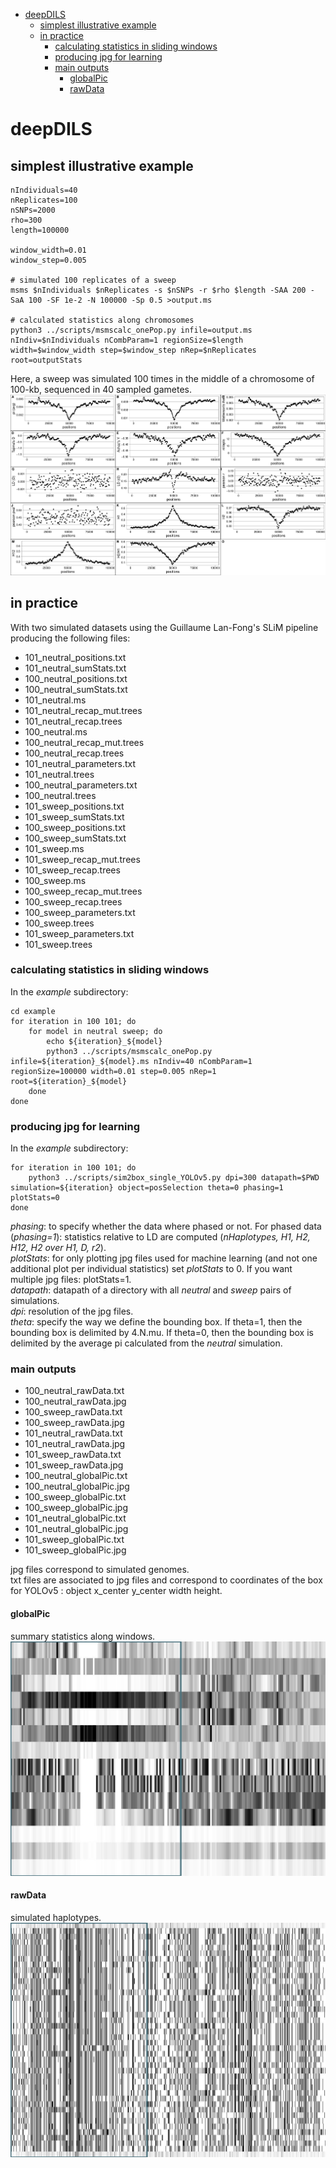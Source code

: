 - [deepDILS](#deepdils)
  * [simplest illustrative example](#simplest-illustrative-example)
  * [in practice](#in-practice)
    + [calculating statistics in sliding windows](#calculating-statistics-in-sliding-windows)
    + [producing jpg for learning](#producing-jpg-for-learning)
    + [main outputs](#main-outputs)
      - [globalPic](#globalpic)
      - [rawData](#rawdata)

# deepDILS
## simplest illustrative example
```
nIndividuals=40
nReplicates=100
nSNPs=2000
rho=300
length=100000

window_width=0.01
window_step=0.005

# simulated 100 replicates of a sweep
msms $nIndividuals $nReplicates -s $nSNPs -r $rho $length -SAA 200 -SaA 100 -SF 1e-2 -N 100000 -Sp 0.5 >output.ms

# calculated statistics along chromosomes
python3 ../scripts/msmscalc_onePop.py infile=output.ms nIndiv=$nIndividuals nCombParam=1 regionSize=$length width=$window_width step=$window_step nRep=$nReplicates root=outputStats
```
Here, a sweep was simulated 100 times in the middle of a chromosome of 100-kb, sequenced in 40 sampled gametes.  
![Alt text](pictures/simulated_sweep.png "simulated sweep")
  
## in practice  
With two simulated datasets using the Guillaume Lan-Fong's SLiM pipeline producing the following files:
- 101_neutral_positions.txt  
- 101_neutral_sumStats.txt  
- 100_neutral_positions.txt  
- 100_neutral_sumStats.txt  
- 101_neutral.ms  
- 101_neutral_recap_mut.trees  
- 101_neutral_recap.trees  
- 100_neutral.ms  
- 100_neutral_recap_mut.trees  
- 100_neutral_recap.trees  
- 101_neutral_parameters.txt  
- 101_neutral.trees  
- 100_neutral_parameters.txt  
- 100_neutral.trees  
- 101_sweep_positions.txt  
- 101_sweep_sumStats.txt  
- 100_sweep_positions.txt  
- 100_sweep_sumStats.txt  
- 101_sweep.ms  
- 101_sweep_recap_mut.trees  
- 101_sweep_recap.trees  
- 100_sweep.ms  
- 100_sweep_recap_mut.trees  
- 100_sweep_recap.trees  
- 100_sweep_parameters.txt  
- 100_sweep.trees  
- 101_sweep_parameters.txt  
- 101_sweep.trees  

### calculating statistics in sliding windows  
In the _example_ subdirectory:  
```
cd example
for iteration in 100 101; do
	for model in neutral sweep; do
		echo ${iteration}_${model}
		python3 ../scripts/msmscalc_onePop.py infile=${iteration}_${model}.ms nIndiv=40 nCombParam=1 regionSize=100000 width=0.01 step=0.005 nRep=1 root=${iteration}_${model}
	done
done
```
  
### producing jpg for learning  
In the _example_ subdirectory:  
```
for iteration in 100 101; do
	python3 ../scripts/sim2box_single_YOLOv5.py dpi=300 datapath=$PWD simulation=${iteration} object=posSelection theta=0 phasing=1 plotStats=0
done
```
*phasing*: to specify whether the data where phased or not. For phased data (*phasing=1*): statistics relative to LD are computed (*nHaplotypes, H1, H2, H12, H2 over H1, D, r2*).   
*plotStats*: for only plotting jpg files used for machine learning (and not one additional plot per individual statistics) set *plotStats* to 0. If you want multiple jpg files: plotStats=1.  
*datapath*: datapath of a directory with all *neutral* and *sweep* pairs of simulations.  
*dpi*: resolution of the jpg files.  
*theta*: specify the way we define the bounding box. If theta=1, then the bounding box is delimited by 4.N.mu. If theta=0, then the bounding box is delimited by the average pi calculated from the *neutral* simulation.  
  
### main outputs  
- 100_neutral_rawData.txt
- 100_neutral_rawData.jpg
- 100_sweep_rawData.txt
- 100_sweep_rawData.jpg
- 101_neutral_rawData.txt
- 101_neutral_rawData.jpg
- 101_sweep_rawData.txt
- 101_sweep_rawData.jpg
- 100_neutral_globalPic.txt
- 100_neutral_globalPic.jpg
- 100_sweep_globalPic.txt
- 100_sweep_globalPic.jpg
- 101_neutral_globalPic.txt
- 101_neutral_globalPic.jpg
- 101_sweep_globalPic.txt
- 101_sweep_globalPic.jpg
  
jpg files correspond to simulated genomes.  
txt files are associated to jpg files and correspond to coordinates of the box for YOLOv5 : object x_center y_center width height.  
  
#### globalPic  
summary statistics along windows.  
![Alt text](pictures/101_sweep_globalPic.jpg "global picture")
  
#### rawData  
simulated haplotypes.  
![Alt text](pictures/101_sweep_rawData.jpg "raw data")

